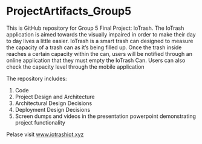 # ProjectArtifacts_Group5

This is GitHub repository for Group 5 Final Project: IoTrash. The IoTrash application is aimed towards the visually impaired in order to make their day to day lives a little easier.  IoTrash is a smart trash can designed to measure the capacity of a trash can as it’s being filled up. Once the trash inside reaches a certain capacity within the can, users will be notified through an online application that they must empty the IoTrash Can. Users can also check the capacity level through the mobile application

The repository includes:
 1) Code
 2) Project Design and Architecture
 3) Architectural Design Decisions
 4) Deployment Design Decisions
 5) Screen dumps and videos in the presentation powerpoint demonstrating project functionality 

Pelase visit www.iotrashiot.xyz
